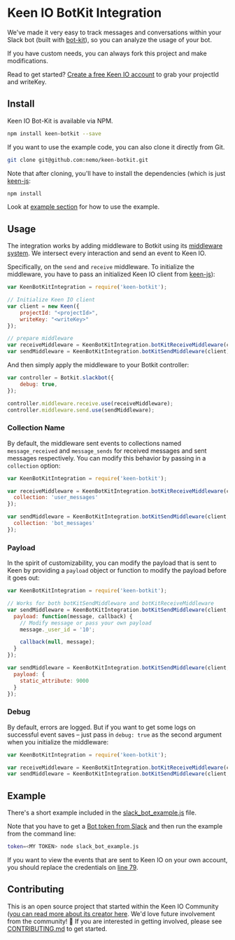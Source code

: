 # Keen IO BotKit Integration

We've made it very easy to track messages and conversations within your Slack bot (built with [bot-kit](https://github.com/howdyai/botkit)), so you can analyze the usage of your bot.

If you have custom needs, you can always fork this project and make modifications. 

Read to get started? [Create a free Keen IO account](keen.io/signup?s=gh-botkit-readme) to grab your projectId and writeKey.

## Install

Keen IO Bot-Kit is available via NPM.

```bash
npm install keen-botkit --save
```

If you want to use the example code, you can also clone it directly from Git.

```bash
git clone git@github.com:nemo/keen-botkit.git
```

Note that after cloning, you'll have to install the dependencies (which is just [keen-js](https://github.com/keen/keen-js):

```bash
npm install
```

Look at [example section](#example) for how to use the example.

## Usage

The integration works by adding middleware to Botkit using its [middleware system](https://github.com/howdyai/botkit#middleware). We intersect every interaction and send an event to Keen IO.

Specifically, on the `send` and `receive` middleware. To initialize the middleware, you have to pass an initialized Keen IO client from [keen-js](https://github.com/keen/keen-js)):

```javascript
var KeenBotKitIntegration = require('keen-botkit');

// Initialize Keen IO client
var client = new Keen({
    projectId: "<projectId>",
    writeKey: "<writeKey>"
});

// prepare middleware
var receiveMiddleware = KeenBotKitIntegration.botKitReceiveMiddleware(client);
var sendMiddleware = KeenBotKitIntegration.botKitSendMiddleware(client);
```

And then simply apply the middleware to your Botkit controller:

```javascript
var controller = Botkit.slackbot({
    debug: true,
});

controller.middleware.receive.use(receiveMiddleware);
controller.middleware.send.use(sendMiddleware);
```
### Collection Name

By default, the middleware sent events to collections named `message_received` and `message_sends` for received messages and sent messages respectively. You can modify this behavior by passing in a `collection` option:

```javascript
var KeenBotKitIntegration = require('keen-botkit');

var receiveMiddleware = KeenBotKitIntegration.botKitReceiveMiddleware(client, {
  collection: 'user_messages'
});

var sendMiddleware = KeenBotKitIntegration.botKitSendMiddleware(client, {
  collection: 'bot_messages'
});
```

### Payload

In the spirit of customizability, you can modify the payload that is sent to Keen by providing a `payload` object or function to modify the payload before it goes out:

```javascript
var KeenBotKitIntegration = require('keen-botkit');

// Works for both botKitSendMiddleware and botKitReceiveMiddleware
var sendMiddleware = KeenBotKitIntegration.botKitSendMiddleware(client, {
  payload: function(message, callback) {
    // Modify message or pass your own payload
    message._user_id = '10';

    callback(null, message);
  }
});

var sendMiddleware = KeenBotKitIntegration.botKitSendMiddleware(client, {
  payload: {
    static_attribute: 9000
  }
});
```

### Debug

By default, errors are logged. But if you want to get some logs on successful event saves – just pass in `debug: true` as the second argument when you initialize the middleware:

```javascript
var KeenBotKitIntegration = require('keen-botkit');

var receiveMiddleware = KeenBotKitIntegration.botKitReceiveMiddleware(client, {debug: true});
var sendMiddleware = KeenBotKitIntegration.botKitSendMiddleware(client, {debug: true});
```

## Example

There's a short example included in the [slack_bot_example.js](https://github.com/nemo/keen-botkit/blob/master/slack_bot_example.js) file.

Note that you have to get a [Bot token from Slack](http://my.slack.com/services/new/bot) and then run the example from the command line:

```bash
token=<MY TOKEN> node slack_bot_example.js
```

If you want to view the events that are sent to Keen IO on your own account, you should replace the credentials on [line 79](https://github.com/nemo/keen-botkit/blob/master/slack_bot_example.js#L79).

## Contributing

This is an open source project that started within the Keen IO Community ([you can read more about its creator here](https://medium.com/@ngardideh/tracking-conversations-with-botkit-and-keen-io-63a9209a12da#.s11jcdoo8). We'd love future involvement from the community! 💖 If you are interested in getting involved, please see [CONTRIBUTING.md](CONTRIBUTING.md) to get started.
